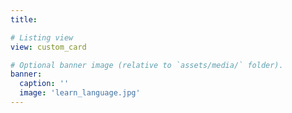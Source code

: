 ```yaml
---
title: 

# Listing view
view: custom_card

# Optional banner image (relative to `assets/media/` folder).
banner:
  caption: ''
  image: 'learn_language.jpg'
---
```

